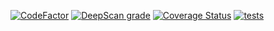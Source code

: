 [![CodeFactor](https://www.codefactor.io/repository/github/techmmunity/discord-bot-bity-v2/badge)](https://www.codefactor.io/repository/github/techmmunity/discord-bot-bity-v2)
[![DeepScan grade](https://deepscan.io/api/teams/13883/projects/16927/branches/371497/badge/grade.svg)](https://deepscan.io/dashboard#view=project&tid=13883&pid=16927&bid=371497)
[![Coverage Status](https://coveralls.io/repos/github/techmmunity/discord-bot-bity-v2/badge.svg?branch=master)](https://coveralls.io/github/techmmunity/discord-bot-bity-v2?branch=master)
[![tests](https://github.com/techmmunity/discord-bot-bity-v2/actions/workflows/tests.yml/badge.svg)](https://github.com/techmmunity/discord-bot-bity-v2/actions/workflows/tests.yml)
